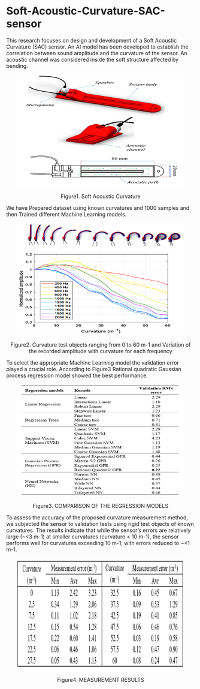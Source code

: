 # Soft-Acoustic-Curvature-SAC-sensor
This research focuses on design and development of a Soft Acoustic Curvature (SAC) sensor. An AI model has been developed to establish the correlation between sound amplitude and the curvature of the sensor. An acoustic channel was considered inside the soft structure affected by bending.

<p align="center" >
<img src="https://github.com/hgolshanian/Soft-Acoustic-Curvature-SAC-sensor/blob/main/Photos/Capture6.PNG" width=450 height=300>
<p align="center" >
Figure1. Soft Acoustic Curvature
 
We have Prepared dataset using known curvatures and 1000 samples and then Trained different Machine Learning models. 
<p align="center" >
<img src="https://github.com/hgolshanian/Soft-Acoustic-Curvature-SAC-sensor/blob/main/Photos/Capture5.PNG" width=450 height=300>
<p align="center" >
Figure2. Curvature test objects ranging from 0 to 60 m-1 and Variation of the recorded amplitude with curvature for each frequency
 
To select the appropriate Machine Learning model the validation error played a crucial role. According to Figure3 Rational quadratic Gaussian process regression model showed the best performance. 
<p align="center" >
<img src="https://github.com/hgolshanian/Soft-Acoustic-Curvature-SAC-sensor/blob/main/Photos/Capture4.PNG" width=450 height=300>
<p align="center" >
Figure3. COMPARISON OF THE REGRESSION MODELS

To assess the accuracy of the proposed curvature measurement method, we subjected the sensor to validation tests using rigid test objects of known curvatures. The results indicate that while the sensor’s errors are relatively large (~<3 m-1) at smaller curvatures (curvature < 10 m-1), the sensor performs well for curvatures exceeding 10 m-1, with errors reduced to ~<1 m-1.

<p align="center" >
<img src="https://github.com/hgolshanian/Soft-Acoustic-Curvature-SAC-sensor/blob/main/Photos/Capture7.PNG" width=450 height=300>
<p align="center" >
Figure4. MEASUREMENT RESULTS

